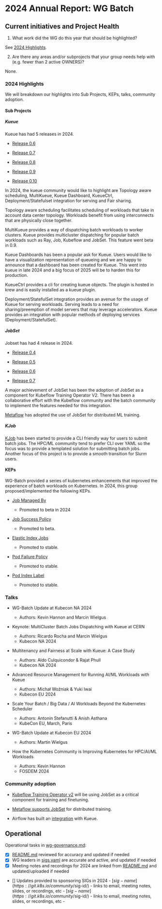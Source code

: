 # 2024 Annual Report: WG Batch

## Current initiatives and Project Health

1. What work did the WG do this year that should be highlighted?

See [2024 Highlights](#2024-highlights).

2. Are there any areas and/or subprojects that your group needs help with (e.g. fewer than 2 active OWNERS)?

  None.

### 2024 Highlights

We will breakdown our highlights into Sub Projects, KEPs, talks, community adoption.

#### Sub Projects

##### Kueue

Kueue has had 5 releases in 2024.

- [Release 0.6](https://github.com/kubernetes-sigs/kueue/releases/tag/v0.6.0)

- [Release 0.7](https://github.com/kubernetes-sigs/kueue/releases/tag/v0.7.0)

- [Release 0.8](https://github.com/kubernetes-sigs/kueue/releases/tag/v0.8.0)

- [Release 0.9](https://github.com/kubernetes-sigs/kueue/releases/tag/v0.9.0)

- [Release 0.10](https://github.com/kubernetes-sigs/kueue/releases/tag/v0.10.0)

In 2024, the kueue community would like to highlight are Topology aware scheduling, MultiKueue, Kueue Dashboard, KueueCtrl, Deployment/Statefulset integration for serving and Fair sharing.

Topology aware scheduling facilitates scheduling of workloads that take in account data center topology. Workloads benefit from using interconnects that are physically close together.

MultiKueue provides a way of dispatching batch workloads to worker clusters. Kueue provides multicluster dispatching for popular batch workloads such as Ray, Job, Kubeflow and JobSet. This feature went beta in 0.9.

Kueue Dashboards has been a popular ask for Kueue. Users would like to have a visualization representation of queueing and we are happy to announce that a dashboard has been created for Kueue. This went into kueue in late 2024 and a big focus of 2025 will be to harden this for production.

KueueCtrl provides a cli for creating kueue objects. The plugin is hosted in krew and is easily installed as a kueue plugin.

Deployment/StatefulSet integration provides an avenue for the usage of Kueue for serving workloads. Serving leads to a need for sharing/preemption of model servers that may leverage accelerators. Kueue provides an integration with popular methods of deploying services (Deployment/StatefulSet).

##### JobSet

Jobset has had 4 release in 2024.

- [Release 0.4](https://github.com/kubernetes-sigs/jobset/releases/tag/v0.4.0)

- [Release 0.5](https://github.com/kubernetes-sigs/jobset/releases/tag/v0.5.0)

- [Release 0.6](https://github.com/kubernetes-sigs/jobset/releases/tag/v0.6.0)

- [Release 0.7](https://github.com/kubernetes-sigs/jobset/releases/tag/v0.7.0)

A major achievement of JobSet has been the adoption of JobSet as a component for Kubeflow Training Operator V2.
There has been a collaborative effort with the Kubeflow community and the batch community to implement the features needed for this integration.

[Metaflow](https://github.com/Netflix/metaflow/pull/1804) has adopted the use of JobSet for distributed ML training.

##### KJob

[KJob](https://github.com/kubernetes-sigs/kjob?tab=readme-ov-file#kjob) has been started to provide a CLI friendly way for users to submit batch jobs.
The HPC/ML community tend to prefer CLI over YAML so the focus was to provide a templated solution for submitting batch jobs.
Another focus of this project is to provide a smooth transition for Slurm users.

#### KEPs

WG-Batch provided a series of kubernetes enhancements that improved the experience of batch workloads on Kubernetes. In 2024, this group proposed/implemented the following KEPs.

- [Job Managed By](https://github.com/kubernetes/enhancements/issues/4368)
  - Promoted to beta in 2024

- [Job Success Policy](https://github.com/kubernetes/enhancements/issues/3998)
  - Promoted to beta.

- [Elastic Index Jobs](https://github.com/kubernetes/enhancements/issues/3715)
  - Promoted to stable.

- [Pod Failure Policy](https://github.com/kubernetes/enhancements/issues/3329)
  - Promoted to stable.

- [Pod Index Label](https://github.com/kubernetes/enhancements/issues/4017)
  - Promoted to stable.

### Talks

- WG-Batch Update at Kubecon NA 2024
  - Authors: Kevin Hannon and Marcin Wielgus

- Keynote: MultiCluster Batch Jobs Dispatching with Kueue at CERN
  - Authors: Ricardo Rocha and Marcin Wielgus
  - Kubecon NA 2024

- Multitenancy and Fairness at Scale with Kueue: A Case Study
  - Authors: Aldo Culquicondor & Rajat Phull
  - Kubecon NA 2024

- Advanced Resource Management for Running AI/ML Workloads with Kueue
  - Authors: Michał Woźniak & Yuki Iwai
  - Kubecon EU 2024

- Scale Your Batch / Big Data / AI Workloads Beyond the Kubernetes Scheduler
  - Authors: Antonin Stefanutti & Anish Asthana
  - KubeCon EU, March, Paris

- WG-Batch Update at Kubecon EU 2024
  - Authors: Martin Wielgus

- How the Kubernetes Community is Improving Kubernetes for HPC/AI/ML Workloads
  - Authors: Kevin Hannon
  - FOSDEM 2024

### Community adoption

- [Kubeflow Training Operator v2](https://github.com/kubeflow/training-operator/blob/0c30f5cd306611f061b6dd529d3c7b7981a7d27c/docs/proposals/2170-kubeflow-training-v2/README.md#kep-2170-kubeflow-training-v2-api) will be using JobSet as a critical component for training and finetuning.

- [Metaflow supports JobSet](https://github.com/Netflix/metaflow/pull/1804) for distributed training.

- Airflow has built an [integration](https://airflow.apache.org/docs/apache-airflow-providers-cncf-kubernetes/stable/_api/airflow/providers/cncf/kubernetes/operators/kueue/index.html) with Kueue.

## Operational

Operational tasks in [wg-governance.md]:

- [x] [README.md] reviewed for accuracy and updated if needed
- [x] WG leaders in [sigs.yaml] are accurate and active, and updated if needed
- [x] Meeting notes and recordings for 2024 are linked from [README.md] and updated/uploaded if needed
- [] Updates provided to sponsoring SIGs in 2024
      - [$sig-name](https://git.k8s.io/community/$sig-id/)
        - links to email, meeting notes, slides, or recordings, etc
      - [$sig-name](https://git.k8s.io/community/$sig-id/)
        - links to email, meeting notes, slides, or recordings, etc
      -

[wg-governance.md]: https://git.k8s.io/community/committee-steering/governance/wg-governance.md
[README.md]: https://git.k8s.io/community/wg-batch/README.md
[sigs.yaml]: https://git.k8s.io/community/sigs.yaml
